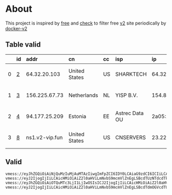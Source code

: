 
# About

This project is inspired by [free](https://github.com/freefq/free) and [check](https://github.com/yeahwu/check) to filter free [v2](https://github.com/v2fly/v2ray-core) site periodically by [docker-v2](https://hub.docker.com/r/v2ray/official)

    

## Table valid
|    | id                 | addr           | cn            | cc   | isp            | ip                       | chatgpt          |
|---:|:-------------------|:---------------|:--------------|:-----|:---------------|:-------------------------|:-----------------|
|  0 | [2](config/2.json) | 64.32.20.103   | United States | US   | SHARKTECH      | 64.32.0.58               | Yes (Region: US) |
|  1 | [3](config/3.json) | 156.225.67.73  | Netherlands   | NL   | YISP B.V.      | 154.84.1.19              | Yes (Region: NL) |
|  2 | [4](config/4.json) | 94.177.25.209  | Estonia       | EE   | Astrec Data OU | 2a05:1cc0:10:4::222:fffe | Yes (Region: EE) |
|  3 | [8](config/8.json) | ns1.v2-vip.fun | United States | US   | CNSERVERS      | 23.225.9.234             | Yes (Region: US) |

## Valid
```
vmess://eyJhZGQiOiAiNjQuMzIuMjAuMTAzIiwgImFpZCI6IDY0LCAiaG9zdCI6ICIiLCAiaWQiOiAiYzFiYWQ5YTYtMTQ4Mi00OTQxLWEwYzQtZTg1ZjNjYmJjYjVhIiwgIm5ldCI6ICJ0Y3AiLCAicGF0aCI6ICIiLCAicG9ydCI6IDQwMDM5LCAicHMiOiAiZ2l0aHViLmNvbS9mcmVlZnEgLSBcdTdmOGVcdTU2ZmRcdTUyYTBcdTUyMjlcdTc5OGZcdTVjM2NcdTRlOWFcdTVkZGVcdTZkMWJcdTY3NDlcdTc3ZjZTaGFya3RlY2hcdTY1NzBcdTYzNmVcdTRlMmRcdTVmYzMgMiIsICJ0bHMiOiAiIiwgInR5cGUiOiAiYXV0byIsICJzZWN1cml0eSI6ICJhdXRvIiwgInNraXAtY2VydC12ZXJpZnkiOiB0cnVlLCAic25pIjogIiJ9
vmess://eyJ2IjogIjIiLCAicHMiOiAiZ2l0aHViLmNvbS9mcmVlZnEgLSBcdTUzNTdcdTk3NWUgIDMiLCAiYWRkIjogIjE1Ni4yMjUuNjcuNzMiLCAicG9ydCI6ICI1MzEyMyIsICJ0eXBlIjogIm5vbmUiLCAiaWQiOiAiMjExNTVlZmQtOGUyOS00M2QyLTk1YmMtZmUzMTkwZWNiMWM2IiwgImFpZCI6ICI2NCIsICJuZXQiOiAidGNwIiwgInBhdGgiOiAiLyIsICJob3N0IjogIiIsICJ0bHMiOiAiIn0=
vmess://eyJhZGQiOiAiOTQuMTc3LjI1LjIwOSIsICJ2IjogIjIiLCAicHMiOiAiZ2l0aHViLmNvbS9mcmVlZnEgLSBcdTcyMzFcdTZjOTlcdTVjM2NcdTRlOWEgIDQiLCAicG9ydCI6IDQ0MywgImlkIjogIjc1N2JkM2IxLTEyZjUtNDllMy1iODFiLTEwNDBmNzVhYWVkNyIsICJhaWQiOiAiMCIsICJuZXQiOiAidGNwIiwgInR5cGUiOiAiIiwgImhvc3QiOiAiIiwgInBhdGgiOiAiLyIsICJ0bHMiOiAiIn0=
vmess://eyJ2IjogIjIiLCAicHMiOiAiZ2l0aHViLmNvbS9mcmVlZnEgLSBcdTdmOGVcdTU2ZmRDbG91ZEZsYXJlXHU1MTZjXHU1M2Y4Q0ROXHU4MjgyXHU3MGI5IDgiLCAiYWRkIjogIm5zMS52Mi12aXAuZnVuIiwgInBvcnQiOiAiODAiLCAiaWQiOiAiOGFiZTk0OTYtNWUyNC00ZTQ5LWI1NjYtZGNmODYxMTYwMTdkIiwgImFpZCI6ICIwIiwgInNjeSI6ICJhdXRvIiwgIm5ldCI6ICJ3cyIsICJ0eXBlIjogIm5vbmUiLCAiaG9zdCI6ICJkZTUuaXJ0ZWguZnVuIiwgInBhdGgiOiAiL2k5OUxndlNhc2xic1BMTFFRN2o2WiIsICJ0bHMiOiAiIiwgInNuaSI6ICIiLCAiYWxwbiI6ICIifQ==
```


